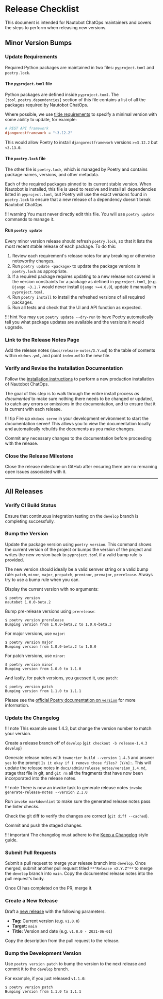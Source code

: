 # Release Checklist

This document is intended for Nautobot ChatOps maintainers and covers the steps to perform when releasing new versions.

## Minor Version Bumps

### Update Requirements

Required Python packages are maintained in two files: `pyproject.toml` and `poetry.lock`.

#### The `pyproject.toml` file

Python packages are defined inside `pyproject.toml`. The `[tool.poetry.dependencies]` section of this file contains a list of all the packages required by Nautobot ChatOps.

Where possible, we use [tilde requirements](https://python-poetry.org/docs/dependency-specification/#tilde-requirements) to specify a minimal version with some ability to update, for example:

```toml
# REST API framework
djangorestframework = "~3.12.2"
```

This would allow Poetry to install `djangorestframework` versions `>=3.12.2` but `<3.13.0`.

#### The `poetry.lock` file

The other file is `poetry.lock`, which is managed by Poetry and contains package names, versions, and other metadata.

Each of the required packages pinned to its current stable version. When Nautobot is installed, this file is used to resolve and install all dependencies listed in `pyproject.toml`, but Poetry will use the exact versions found in `poetry.lock` to ensure that a new release of a dependency doesn't break Nautobot ChatOps.

!!! warning
    You must never directly edit this file. You will use `poetry update` commands to manage it.

#### Run `poetry update`

Every minor version release should refresh `poetry.lock`, so that it lists the most recent stable release of each package. To do this:

1. Review each requirement's release notes for any breaking or otherwise noteworthy changes.
2. Run `poetry update <package>` to update the package versions in `poetry.lock` as appropriate.
3. If a required package requires updating to a new release not covered in the version constraints for a package as defined in `pyproject.toml`, (e.g. `Django ~3.1.7` would never install `Django >=4.0.0`), update it manually in `pyproject.toml`.
4. Run `poetry install` to install the refreshed versions of all required packages.
5. Run all tests and check that the UI and API function as expected.

!!! hint
    You may use `poetry update --dry-run` to have Poetry automatically tell you what package updates are available and the versions it would upgrade.

### Link to the Release Notes Page

Add the release notes (`docs/release-notes/X.Y.md`) to the table of contents within `mkdocs.yml`, and point `index.md` to the new file.

### Verify and Revise the Installation Documentation

Follow the [installation instructions](../admin/install/index.md) to perform a new production installation of Nautobot ChatOps.

The goal of this step is to walk through the entire install process *as documented* to make sure nothing there needs to be changed or updated, to catch any errors or omissions in the documentation, and to ensure that it is current with each release.

!!! tip
    Fire up `mkdocs serve` in your development environment to start the documentation server! This allows you to view the documentation locally and automatically rebuilds the documents as you make changes.

Commit any necessary changes to the documentation before proceeding with the release.

### Close the Release Milestone

Close the release milestone on GitHub after ensuring there are no remaining open issues associated with it.

---

## All Releases

### Verify CI Build Status

Ensure that continuous integration testing on the `develop` branch is completing successfully.

### Bump the Version

Update the package version using `poetry version`. This command shows the current version of the project or bumps the version of the project and writes the new version back to `pyproject.toml` if a valid bump rule is provided.

The new version should ideally be a valid semver string or a valid bump rule: `patch`, `minor`, `major`, `prepatch`, `preminor`, `premajor`, `prerelease`. Always try to use a bump rule when you can.

Display the current version with no arguments:

```no-highlight
$ poetry version
nautobot 1.0.0-beta.2
```

Bump pre-release versions using `prerelease`:

```no-highlight
$ poetry version prerelease
Bumping version from 1.0.0-beta.2 to 1.0.0-beta.3
```

For major versions, use `major`:

```no-highlight
$ poetry version major
Bumping version from 1.0.0-beta.2 to 1.0.0
```

For patch versions, use `minor`:

```no-highlight
$ poetry version minor
Bumping version from 1.0.0 to 1.1.0
```

And lastly, for patch versions, you guessed it, use `patch`:

```no-highlight
$ poetry version patch
Bumping version from 1.1.0 to 1.1.1
```

Please see the [official Poetry documentation on `version`](https://python-poetry.org/docs/cli/#version) for more information.

### Update the Changelog

!!! note
    This example uses 1.4.3, but change the version number to match your version.

Create a release branch off of `develop` (`git checkout -b release-1.4.3 develop`)

Generate release notes with `towncrier build --version 1.4.3` and answer `yes` to the prompt `Is it okay if I remove those files? [Y/n]:`. This will update the release notes in `docs/admin/release_notes/version_1.4.md`, stage that file in git, and `git rm` all the fragments that have now been incorporated into the release notes.

!!! note
    There is now an invoke task to generate release notes
    `invoke generate-release-notes --version 2.1.0`

Run `invoke markdownlint` to make sure the generated release notes pass the linter checks.

Check the git diff to verify the changes are correct (`git diff --cached`).

Commit and push the staged changes.

!!! important
    The changelog must adhere to the [Keep a Changelog](https://keepachangelog.com/) style guide.

### Submit Pull Requests

Submit a pull request to merge your release branch into `develop`. Once merged, submit another pull request titled `**"Release vX.Y.Z"**` to merge the `develop` branch into `main`. Copy the documented release notes into the pull request's body.

Once CI has completed on the PR, merge it.

### Create a New Release

Draft a [new release](https://github.com/nautobot/nautobot-plugin-chatops/releases/new) with the following parameters.

* **Tag:** Current version (e.g. `v1.0.0`)
* **Target:** `main`
* **Title:** Version and date (e.g. `v1.0.0 - 2021-06-01`)

Copy the description from the pull request to the release.

### Bump the Development Version

Use `poetry version patch` to bump the version to the next release and commit it to the `develop` branch.

For example, if you just released `v1.1.0`:

```no-highlight
$ poetry version patch
Bumping version from 1.1.0 to 1.1.1
```
